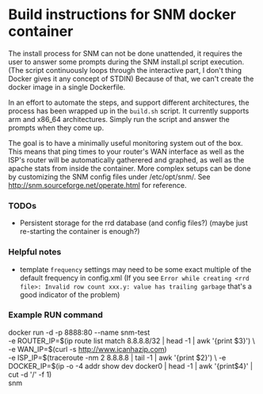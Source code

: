 # Build instructions for SNM docker container

The install process for SNM can not be done unattended, it requires the user to answer some prompts
during the SNM install.pl script execution. (The script continuously loops through the interactive part,
I don't thing Docker gives it any concept of STDIN) Because of that, we can't create the docker image
in a single Dockerfile.

In an effort to automate the steps, and support different architectures, the process has been wrapped
up in the `build.sh` script.  It currently supports arm and x86_64 architectures.  Simply run the script
and answer the prompts when they come up.

The goal is to have a minimally useful monitoring system out of the box.  This means that ping times to
your router's WAN interface as well as the ISP's router will be automatically gatherered and graphed,
as well as the apache stats from inside the container.  More complex setups can be done by customizing the 
SNM config files under /etc/opt/snm/.  See http://snm.sourceforge.net/operate.html for reference.

### TODOs
  * Persistent storage for the rrd database (and config files?) (maybe just re-starting the container is enough?)

### Helpful notes
  * template `frequency` settings may need to be some exact multiple of the default frequency in config.xml
    (If you see `Error while creating <rrd file>: Invalid row count xxx.y: value has trailing garbage` that's a good indicator of the problem)

### Example RUN command
docker run -d -p 8888:80 --name snm-test \
 -e ROUTER_IP=$(ip route list match 8.8.8.8/32 | head -1 | awk '{print $3}') \
 -e WAN_IP=$(curl -s http://www.icanhazip.com) \
 -e ISP_IP=$(traceroute -nm 2 8.8.8.8 | tail -1 | awk '{print $2}') \
 -e DOCKER_IP=$(ip -o -4 addr show dev docker0 | head -1 | awk '{print$4}' | cut -d '/' -f 1) \
 snm
